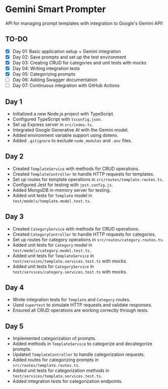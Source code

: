 # Gemini Smart Prompter

API for managing prompt templates with integration to Google's Gemini API!

## TO-DO

- [x] Day 01: Basic application setup + Gemini integration
- [x] Day 02: Save prompts and set up the test environment
- [x] Day 03: Creating CRUD for categories and unit tests with mocks
- [x] Day 04: Writing integration tests
- [x] Day 05: Categorizing prompts
- [ ] Day 06: Adding Swagger documentation
- [ ] Day 07: Continuous integration with GitHub Actions

## Day 1

- Initialized a new Node.js project with TypeScript.
- Configured TypeScript with `tsconfig.json`.
- Set up Express server in `src/index.ts`.
- Integrated Google Generative AI with the Gemini model.
- Added environment variable support using dotenv.
- Added `.gitignore` to exclude `node_modules` and `.env` files.

## Day 2

- Created `TemplateService` with methods for CRUD operations.
- Created `TemplateController` to handle HTTP requests for templates.
- Set up routes for template operations in `src/routes/template.routes.ts`.
- Configured Jest for testing with `jest.config.js`.
- Added MongoDB in-memory server for testing.
- Added unit tests for `Template` model in `test/models/template.model.test.ts`.

## Day 3

- Created `CategoryService` with methods for CRUD operations.
- Created `CategoryController` to handle HTTP requests for categories.
- Set up routes for category operations in `src/routes/category.routes.ts`.
- Added unit tests for `Category` model in `test/models/category.model.test.ts`.
- Added unit tests for `TemplateService` in `test/services/template.services.test.ts` with mocks.
- Added unit tests for `CategoryService` in `test/services/category.services.test.ts` with mocks.

## Day 4

- Wrote integration tests for `Template` and `Category` routes.
- Used `supertest` to simulate HTTP requests and validate responses.
- Ensured all CRUD operations are working correctly through tests.

## Day 5

- Implemented categorization of prompts.
- Added methods in `TemplateService` to categorize and decategorize prompts.
- Updated `TemplateController` to handle categorization requests.
- Added routes for categorizing prompts in `src/routes/template.routes.ts`.
- Added unit tests for categorization methods in `test/services/template.services.test.ts`.
- Added integration tests for categorization endpoints.
